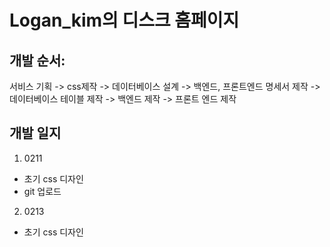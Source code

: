 # Logan_kim의 디스크 홈페이지 

## 개발 순서:

서비스 기획 -> css제작 -> 데이터베이스 설계 -> 백엔드, 프론트엔드 명세서 제작 -> 데이터베이스 테이블 제작
-> 백엔드 제작 -> 프론트 엔드 제작

## 개발 일지 

1. 0211

- 초기 css 디자인
- git 업로드

2. 0213

- 초기 css 디자인 